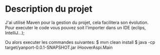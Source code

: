 # Description du projet
J'ai utilisé Maven pour la gestion du projet, cela facilitera son évolution.
Pour executer le code vous pouvez soit l'importer dans un IDE (eclips, IntelliJ...);

Ou alors executer les commandes suivantes:
$ mvn clean install
$ java -cp target/yanport-0.0.1-SNAPSHOT.jar iHooverAspi.Main
 